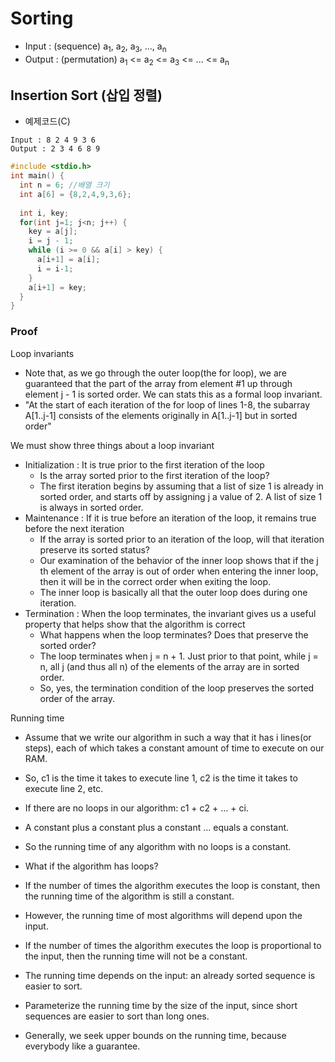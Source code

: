# Sorting
  * Input : (sequence) a<sub>1</sub>, a<sub>2</sub>, a<sub>3</sub>, ..., a<sub>n</sub>
  * Output : (permutation) a<sub>1</sub> <= a<sub>2</sub> <= a<sub>3</sub> <= ... <= a<sub>n</sub>

## Insertion Sort (삽입 정렬)

* 예제코드(C)
```
Input : 8 2 4 9 3 6
Output : 2 3 4 6 8 9
```
```.c
#include <stdio.h>
int main() {
  int n = 6; //배열 크기
  int a[6] = {8,2,4,9,3,6};
  
  int i, key;
  for(int j=1; j<n; j++) {
    key = a[j];
    i = j - 1;
    while (i >= 0 && a[i] > key) {
      a[i+1] = a[i];
      i = i-1;
    }
    a[i+1] = key;
  }
}

```

### Proof

Loop invariants
* Note that, as we go through the outer loop(the for loop), we are guaranteed that the part of the array from element #1 up through element j - 1 is sorted order. We can stats this as a formal loop invariant.
* "At the start of each iteration of the for loop of lines 1-8, the subarray A[1..j-1] consists of the elements originally in A[1..j-1] but in sorted order"

We must show three things about a loop invariant
* Initialization : It is true prior to the first iteration of the loop
  * Is the array sorted prior to the first iteration of the loop?
  * The first iteration begins by assuming that a list of size 1 is already in sorted order, and starts off by assigning j a value of 2. A list of size 1 is always in sorted order.
* Maintenance : If it is true before an iteration of the loop, it remains true before the next iteration
  * If the array is sorted prior to an iteration of the loop, will that iteration preserve its sorted status?
  * Our examination of the behavior of the inner loop shows that if the j th element of the array is out of order when entering the inner loop, then it will be in the correct order when exiting the loop.
  * The inner loop is basically all that the outer loop does during one iteration.
* Termination : When the loop terminates, the invariant gives us a useful property that helps show that the algorithm is correct
  * What happens when the loop terminates? Does that preserve the sorted order?
  * The loop terminates when j = n + 1. Just prior to that point, while j = n, all j (and thus all n) of the elements of the array are in sorted order.
  * So, yes, the termination condition of the loop preserves the sorted order of the array.

Running time
* Assume that we write our algorithm in such a way that it has i lines(or steps), each of which takes a constant amount of time to execute on our RAM.
* So, c1 is the time it takes to execute line 1, c2 is the time it takes to execute line 2, etc.
* If there are no loops in our algorithm: c1 + c2 + ... + ci.
* A constant plus a constant plus a constant ... equals a constant.
* So the running time of any algorithm with no loops is a constant.

* What if the algorithm has loops?
* If the number of times the algorithm executes the loop is constant, then the running time of the algorithm is still a constant.
* However, the running time of most algorithms will depend upon the input.
* If the number of times the algorithm executes the loop is proportional to the input, then the running time will not be a constant.
* The running time depends on the input: an already sorted sequence is easier to sort.
* Parameterize the running time by the size of the input, since short sequences are easier to sort than long ones.
* Generally, we seek upper bounds on the running time, because everybody like a guarantee.
